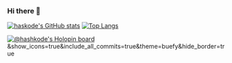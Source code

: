 ### Hi there 👋

[![haskode's GitHub stats](https://github-readme-stats.vercel.app/api?username=hashkode&show_icons=true&count_private=true&include_all_commits=true)](https://github.com/hashkode/github-readme-stats) [![Top Langs](https://github-readme-stats.vercel.app/api/top-langs/?username=hashkode&layout=compact)](https://github.com/hashkode/github-readme-stats)

[![@hashkode's Holopin board](https://holopin.me/hashkode)](https://holopin.io/@hashkode)
&show_icons=true&include_all_commits=true&theme=buefy&hide_border=true
<!--
**hashkode/hashkode** is a ✨ _special_ ✨ repository because its `README.md` (this file) appears on your GitHub profile.

Here are some ideas to get you started:

- 🔭 I’m currently working on ...
- 🌱 I’m currently learning ...
- 👯 I’m looking to collaborate on ...
- 🤔 I’m looking for help with ...
- 💬 Ask me about ...
- 📫 How to reach me: ...
- 😄 Pronouns: ...
- ⚡ Fun fact: ...
-->
